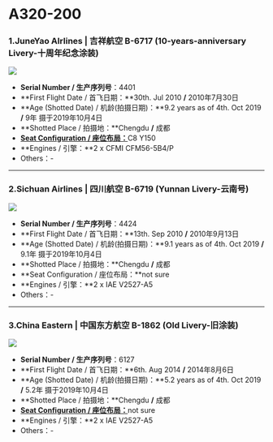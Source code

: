 # A320-200

### 1.JuneYao AIrlines | 吉祥航空 B-6717 (10-years-anniversary Livery-十周年纪念涂装)

![](http://pyjvbivyg.bkt.clouddn.com/A320_HO_B-6717%28%E5%8D%81%E5%91%A8%E5%B9%B4%E6%B6%82%E8%A3%85%29.jpg)

- **Serial Number / 生产序列号**：4401
- **First Flight Date / 首飞日期：**30th. Jul 2010  **/**  2010年7月30日
- **Age (Shotted Date) / 机龄(拍摄日期)：**9.2 years as of 4th. Oct 2019  **/**  9年  摄于2019年10月4日
- **Shotted Place / 拍摄地：**Chengdu  **/**  成都
- [**Seat Configuration / 座位布局：**](http://www.juneyaoair.com/pages/services/flightType.aspx)C8 Y150
- **Engines / 引擎：**2 x CFMI CFM56-5B4/P
- Others：-

****

### 2.Sichuan Airlines | 四川航空 B-6719 (Yunnan Livery-云南号)

![](http://pyjvbivyg.bkt.clouddn.com/A320_3U_B-6719.jpg)

- **Serial Number / 生产序列号**：4424
- **First Flight Date / 首飞日期：**13th. Sep 2010  **/**  2010年9月13日
- **Age (Shotted Date) / 机龄(拍摄日期)：**9.1 years as of 4th. Oct 2019  **/**  9.1年  摄于2019年10月4日
- **Shotted Place / 拍摄地：**Chengdu  **/**  成都
- **Seat Configuration / 座位布局：**not sure
- **Engines / 引擎：**2 x IAE V2527-A5
- Others：-

****

### 3.China Eastern | 中国东方航空 B-1862 (Old Livery-旧涂装)

![](http://pyjvbivyg.bkt.clouddn.com/A320_MU_B-1862.jpg)

- **Serial Number / 生产序列号**：6127
- **First Flight Date / 首飞日期：**6th. Aug 2014  **/**  2014年8月6日
- **Age (Shotted Date) / 机龄(拍摄日期)：**5.2 years as of 4th. Oct 2019  **/**  5.2年  摄于2019年10月4日
- **Shotted Place / 拍摄地：**Chengdu  **/**  成都
- [**Seat Configuration / 座位布局：**](http://www.ceair.com/guide2/dhjd/jxzs.html)not sure
- **Engines / 引擎：**2 x IAE V2527-A5
- Others：-

